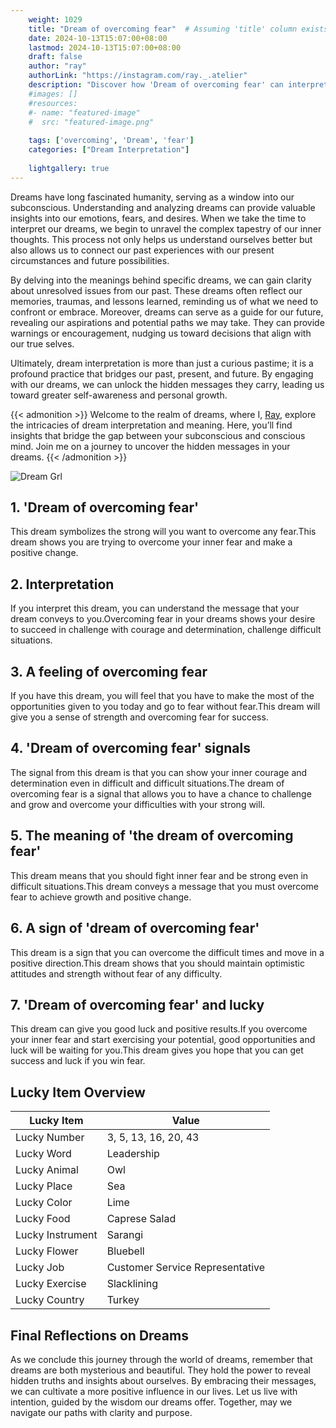 ```yaml
---
    weight: 1029
    title: "Dream of overcoming fear"  # Assuming 'title' column exists
    date: 2024-10-13T15:07:00+08:00
    lastmod: 2024-10-13T15:07:00+08:00
    draft: false
    author: "ray"
    authorLink: "https://instagram.com/ray._.atelier"
    description: "Discover how 'Dream of overcoming fear' can interpret your future and uncover its significant meanings in your life."
    #images: []
    #resources:
    #- name: "featured-image"
    #  src: "featured-image.png"
    
    tags: ['overcoming', 'Dream', 'fear']
    categories: ["Dream Interpretation"]
    
    lightgallery: true
---
```

    
Dreams have long fascinated humanity, serving as a window into our subconscious. Understanding and analyzing dreams can provide valuable insights into our emotions, fears, and desires. When we take the time to interpret our dreams, we begin to unravel the complex tapestry of our inner thoughts. This process not only helps us understand ourselves better but also allows us to connect our past experiences with our present circumstances and future possibilities.

By delving into the meanings behind specific dreams, we can gain clarity about unresolved issues from our past. These dreams often reflect our memories, traumas, and lessons learned, reminding us of what we need to confront or embrace. Moreover, dreams can serve as a guide for our future, revealing our aspirations and potential paths we may take. They can provide warnings or encouragement, nudging us toward decisions that align with our true selves.

Ultimately, dream interpretation is more than just a curious pastime; it is a profound practice that bridges our past, present, and future. By engaging with our dreams, we can unlock the hidden messages they carry, leading us toward greater self-awareness and personal growth.

{{< admonition >}}
Welcome to the realm of dreams, where I, [Ray](https://instagram.com/ray._.atelier), explore the intricacies of dream interpretation and meaning. Here, you’ll find insights that bridge the gap between your subconscious and conscious mind. Join me on a journey to uncover the hidden messages in your dreams.
{{< /admonition >}}

![Dream Grl](https://cdn.pixabay.com/photo/2017/11/02/03/35/gothic-2910057_1280.jpg "Dream Grl")

## 1. 'Dream of overcoming fear'
This dream symbolizes the strong will you want to overcome any fear.This dream shows you are trying to overcome your inner fear and make a positive change.

## 2. Interpretation
If you interpret this dream, you can understand the message that your dream conveys to you.Overcoming fear in your dreams shows your desire to succeed in challenge with courage and determination, challenge difficult situations.

## 3. A feeling of overcoming fear
If you have this dream, you will feel that you have to make the most of the opportunities given to you today and go to fear without fear.This dream will give you a sense of strength and overcoming fear for success.

## 4. 'Dream of overcoming fear' signals
The signal from this dream is that you can show your inner courage and determination even in difficult and difficult situations.The dream of overcoming fear is a signal that allows you to have a chance to challenge and grow and overcome your difficulties with your strong will.

## 5. The meaning of 'the dream of overcoming fear'
This dream means that you should fight inner fear and be strong even in difficult situations.This dream conveys a message that you must overcome fear to achieve growth and positive change.

## 6. A sign of 'dream of overcoming fear'
This dream is a sign that you can overcome the difficult times and move in a positive direction.This dream shows that you should maintain optimistic attitudes and strength without fear of any difficulty.

## 7. 'Dream of overcoming fear' and lucky
This dream can give you good luck and positive results.If you overcome your inner fear and start exercising your potential, good opportunities and luck will be waiting for you.This dream gives you hope that you can get success and luck if you win fear.

## Lucky Item Overview
| Lucky Item          | Value              |
|---------------|--------------------|
| Lucky Number        | 3, 5, 13, 16, 20, 43  |
| Lucky Word          | Leadership |
| Lucky Animal        | Owl |
| Lucky Place         | Sea     |
| Lucky Color         | Lime     |
| Lucky Food          | Caprese Salad      |
| Lucky Instrument    | Sarangi |
| Lucky Flower        | Bluebell    |
| Lucky Job           | Customer Service Representative       |
| Lucky Exercise      | Slacklining  |
| Lucky Country       | Turkey    |


##  Final Reflections on Dreams

As we conclude this journey through the world of dreams, remember that dreams are both mysterious and beautiful. They hold the power to reveal hidden truths and insights about ourselves. By embracing their messages, we can cultivate a more positive influence in our lives. Let us live with intention, guided by the wisdom our dreams offer. Together, may we navigate our paths with clarity and purpose.
